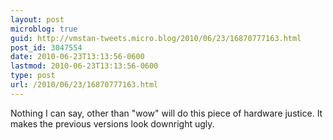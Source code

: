 ```yaml
---
layout: post
microblog: true
guid: http://vmstan-tweets.micro.blog/2010/06/23/16870777163.html
post_id: 3047554
date: 2010-06-23T13:13:56-0600
lastmod: 2010-06-23T13:13:56-0600
type: post
url: /2010/06/23/16870777163.html
---
```

Nothing I can say, other than "wow" will do this piece of hardware justice. It makes the previous versions look downright ugly.

